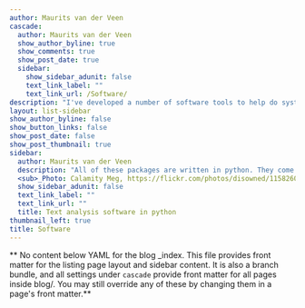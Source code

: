 ```yaml
---
author: Maurits van der Veen
cascade:
  author: Maurits van der Veen
  show_author_byline: true
  show_comments: true
  show_post_date: true
  sidebar:
    show_sidebar_adunit: false
    text_link_label: ""
    text_link_url: /Software/
description: "I've developed a number of software tools to help do systematic text analysis. I hope others may find some of these packages useful too.\n"
layout: list-sidebar
show_author_byline: false
show_button_links: false
show_post_date: false
show_post_thumbnail: true
sidebar:
  author: Maurits van der Veen
  description: "All of these packages are written in python. They come with Jupyter notebooks that serve as examples/tutorials for how to use the code."\n\n
  <sub>_Photo: Calamity Meg, https://flickr.com/photos/disowned/1158260369 (BY-CC-ND)_</sub>
  show_sidebar_adunit: false
  text_link_label: ""
  text_link_url: ""
  title: Text analysis software in python
thumbnail_left: true
title: Software
---
```


** No content below YAML for the blog _index. This file provides front matter for the listing page layout and sidebar content. It is also a branch bundle, and all settings under `cascade` provide front matter for all pages inside blog/. You may still override any of these by changing them in a page's front matter.**
